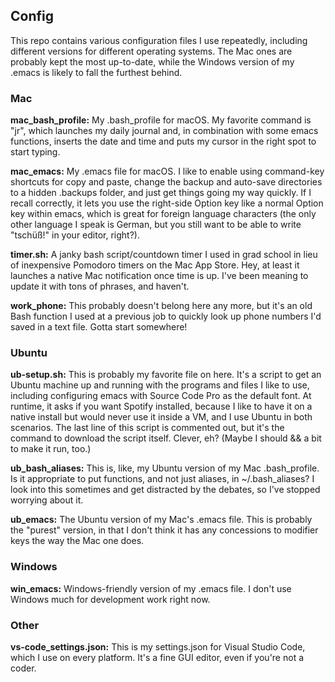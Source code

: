 ## Config

This repo contains various configuration files I use repeatedly, including different versions for different operating systems. The Mac ones are probably kept the most up-to-date, while the Windows version of my .emacs is likely to fall the furthest behind.

### Mac

**mac_bash_profile:** My .bash_profile for macOS. My favorite command is "jr", which launches my daily journal and, in combination with some emacs functions, inserts the date and time and puts my cursor in the right spot to start typing.

**mac_emacs:** My .emacs file for macOS. I like to enable using command-key shortcuts for copy and paste, change the backup and auto-save directories to a hidden .backups folder, and just get things going my way quickly. If I recall correctly, it lets you use the right-side Option key like a normal Option key within emacs, which is great for foreign language characters (the only other language I speak is German, but you still want to be able to write "tschüß!" in your editor, right?).

**timer.sh:** A janky bash script/countdown timer I used in grad school in lieu of inexpensive Pomodoro timers on the Mac App Store. Hey, at least it launches a native Mac notification once time is up. I've been meaning to update it with tons of phrases, and haven't.

**work_phone:** This probably doesn't belong here any more, but it's an old Bash function I used at a previous job to quickly look up phone numbers I'd saved in a text file. Gotta start somewhere!

### Ubuntu

**ub-setup.sh:** This is probably my favorite file on here. It's a script to get an Ubuntu machine up and running with the programs and files I like to use, including configuring emacs with Source Code Pro as the default font. At runtime, it asks if you want Spotify installed, because I like to have it on a native install but would never use it inside a VM, and I use Ubuntu in both scenarios. The last line of this script is commented out, but it's the command to download the script itself. Clever, eh? (Maybe I should && a bit to make it run, too.)

**ub_bash_aliases:** This is, like, my Ubuntu version of my Mac .bash_profile. Is it appropriate to put functions, and not just aliases, in ~/.bash_aliases? I look into this sometimes and get distracted by the debates, so I've stopped worrying about it.

**ub_emacs:** The Ubuntu version of my Mac's .emacs file. This is probably the "purest" version, in that I don't think it has any concessions to modifier keys the way the Mac one does.

### Windows

**win_emacs:** Windows-friendly version of my .emacs file. I don't use Windows much for development work right now.

### Other

**vs-code_settings.json:** This is my settings.json for Visual Studio Code, which I use on every platform. It's a fine GUI editor, even if you're not a coder.
